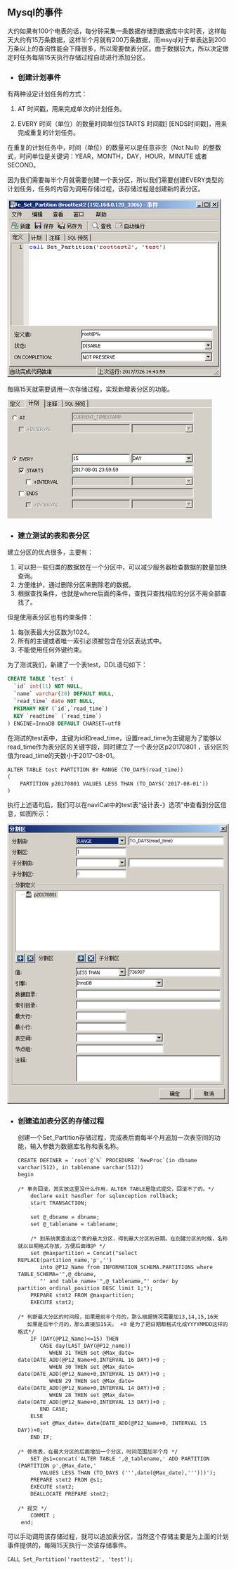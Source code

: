 ## Mysql的事件

大约如果有100个电表的话，每分钟采集一条数据存储到数据库中实时表，这样每天大约有15万条数据，这样半个月就有200万条数据，而msyql对于单表达到200万条以上的查询性能会下降很多，所以需要做表分区。由于数据较大，所以决定做定时任务每隔15天执行存储过程自动进行添加分区。

* ### 创建计划事件

有两种设定计划任务的方式：

1. AT 时间戳，用来完成单次的计划任务。

2. EVERY 时间（单位）的数量时间单位\[STARTS 时间戳\] \[ENDS时间戳\]，用来完成重复的计划任务。

在重复的计划任务中，时间（单位）的数量可以是任意非空（Not Null）的整数式，时间单位是关键词：YEAR，MONTH，DAY，HOUR，MINUTE 或者SECOND。

因为我们需要每半个月就需要创建一个表分区，所以我们需要创建EVERY类型的计划任务，任务的内容为调用存储过程，该存储过程是创建新的表分区。

![](/assets/cron_define.png)

每隔15天就需要调用一次存储过程，实现新增表分区的功能。

![](/assets/event_plan.png)

* ### 建立测试的表和表分区

建立分区的优点很多，主要有：

1. 可以把一些归类的数据放在一个分区中，可以减少服务器检查数据的数量加快查询。
2. 方便维护，通过删除分区来删除老的数据。
3. 根据查找条件，也就是where后面的条件，查找只查找相应的分区不用全部查找了。

但是使用表分区也有约束条件：

1. 每张表最大分区数为1024。
2. 所有的主键或者唯一索引必须被包含在分区表达式中。
3. 不能使用任何外键约束。

为了测试我们，新建了一个表test，DDL语句如下：

```SQL
CREATE TABLE `test` (
  `id` int(11) NOT NULL,
  `name` varchar(20) DEFAULT NULL,
  `read_time` date NOT NULL,
  PRIMARY KEY (`id`,`read_time`)
  KEY `readtime` (`read_time`)
) ENGINE=InnoDB DEFAULT CHARSET=utf8
```

在测试的test表中，主键为id和read\_time，设置read\_time为主键是为了能够以read\_time作为表分区的关键字段，同时建立了一个表分区p20170801 ，该分区的值为read\_time的天数小于2017-08-01。

```
ALTER TABLE test PARTITION BY RANGE (TO_DAYS(read_time))
(
    PARTITION p20170801 VALUES LESS THAN (TO_DAYS('2017-08-01'))
)
```

执行上述语句后，我们可以在naviCat中的test表“设计表-》选项”中查看到分区信息，如图所示：

![](/assets/partion_create.png)

* ### 创建追加表分区的存储过程

  创建一个Set\_Partition存储过程，完成表后面每半个月追加一次表空间的功能，输入参数为数据库名称和表名称。

      CREATE DEFINER = `root`@`%` PROCEDURE `NewProc`(in dbname varchar(512), in tablename varchar(512))
      begin

      /* 事务回滚，其实放这里没什么作用，ALTER TABLE是隐式提交，回滚不了的。*/
          declare exit handler for sqlexception rollback;
          start TRANSACTION;

          set @_dbname = dbname;
          set @_tablename = tablename;

          /* 到系统表查出这个表的最大分区，得到最大分区的日期。在创建分区的时候，名称就以日期格式存放，方便后面维护 */
          set @maxpartition = Concat("select REPLACE(partition_name,'p','') 
             into @P12_Name from INFORMATION_SCHEMA.PARTITIONS where TABLE_SCHEMA='",@_dbname,
             "' and table_name='",@_tablename,"' order by partition_ordinal_position DESC limit 1;");
          PREPARE stmt2 FROM @maxpartition;
          EXECUTE stmt2;

      /* 判断最大分区的时间段，如果是前半个月的，那么根据情况需要加13,14,15,16天
         如果是后半个月的，那么直接加15天。 +0 是为了把日期都格式化成YYYYMMDD这样的格式*/
          IF (DAY(@P12_Name)<=15) THEN
             CASE day(LAST_DAY(@P12_name))
                WHEN 31 THEN set @Max_date= date(DATE_ADD(@P12_Name+0,INTERVAL 16 DAY))+0 ;
                WHEN 30 THEN set @Max_date= date(DATE_ADD(@P12_Name+0,INTERVAL 15 DAY))+0 ;
                WHEN 29 THEN set @Max_date= date(DATE_ADD(@P12_Name+0,INTERVAL 14 DAY))+0 ; 
                WHEN 28 THEN set @Max_date= date(DATE_ADD(@P12_Name+0,INTERVAL 13 DAY))+0 ; 
             END CASE;
          ELSE
             set @Max_date= date(DATE_ADD(@P12_Name+0, INTERVAL 15 DAY))+0;
          END IF;

      /* 修改表，在最大分区的后面增加一个分区，时间范围加半个月 */
          SET @s1=concat('ALTER TABLE ',@_tablename,' ADD PARTITION (PARTITION p',@Max_date,' 
             VALUES LESS THAN (TO_DAYS (''',date(@Max_date),''')))');
          PREPARE stmt2 FROM @s1;
          EXECUTE stmt2;
          DEALLOCATE PREPARE stmt2;

      /* 提交 */
          COMMIT ;
       end;

可以手动调用该存储过程，就可以追加表分区，当然这个存储主要是为上面的计划事件提供的，每隔15天执行一次该存储事件。

```
CALL Set_Partition('roottest2', 'test');
```



